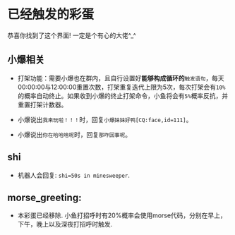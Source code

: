 # 已经触发的彩蛋

恭喜你找到了这个界面! 一定是个有心的大佬^\_^

## 小爆相关

+ 打架功能：需要小爆也在群内，且自行设置好**能够构成循环的**`触发语句`，每天00:00:00与12:00:00重置次数，打架重复迭代上限为5次，每次打架会有`10%`的概率自动终止。如果收到小爆的终止打架命令，小鱼将会有`5%`概率反抗，并重置打架计数器。

+ 小爆说出`我来玩啦！！！`时，回复`小爆妹妹好鸭[CQ:face,id=111]`。

+ 小爆说出`你在哈哈啥呢`时，回复`那咋回事呢`。

## shi
* 机器人会回复: `shi=50s in minesweeper`.

## morse_greeting: 
* 本彩蛋已经移除. 小鱼打招呼时有20%概率会使用morse代码，分别在早上，下午，晚上以及深夜打招呼时触发.